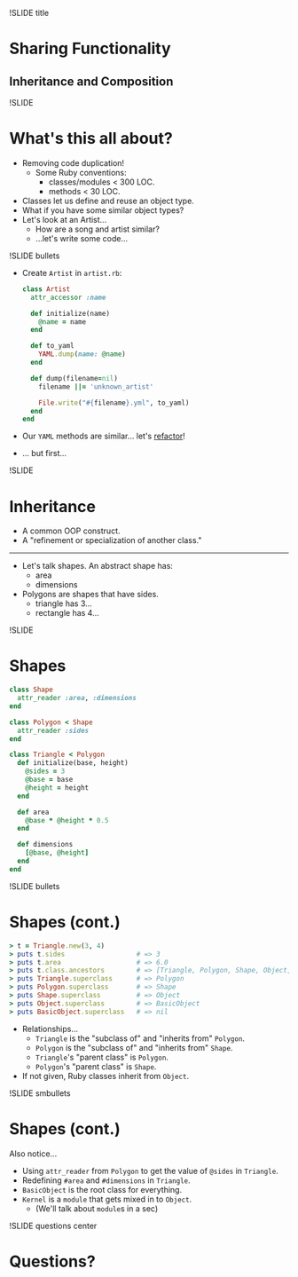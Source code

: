 !SLIDE title
# Sharing Functionality
## Inheritance and Composition


!SLIDE
# What's this all about?

* Removing code duplication!
    * Some Ruby conventions:
        * classes/modules < 300 LOC.
        * methods < 30 LOC.
* Classes let us define and reuse an object type.
* What if you have some similar object types?
* Let's look at an Artist...
    * How are a song and artist similar?
    * ...let's write some code...


!SLIDE bullets
* Create `Artist` in `artist.rb`:

    ```ruby
    class Artist
      attr_accessor :name

      def initialize(name)
        @name = name
      end

      def to_yaml
        YAML.dump(name: @name)
      end

      def dump(filename=nil)
        filename ||= 'unknown_artist'

        File.write("#{filename}.yml", to_yaml)
      end
    end
    ```
* Our `YAML` methods are similar... let's [refactor](http://refactoring.com)!
* ... but first...


!SLIDE
# Inheritance

* A common OOP construct.
* A "refinement or specialization of another class."

----

* Let's talk shapes.  An abstract shape has:
    * area
    * dimensions
* Polygons are shapes that have sides.
    * triangle has 3...
    * rectangle has 4...


!SLIDE
# Shapes

```ruby
class Shape
  attr_reader :area, :dimensions
end

class Polygon < Shape
  attr_reader :sides
end

class Triangle < Polygon
  def initialize(base, height)
    @sides = 3
    @base = base
    @height = height
  end

  def area
    @base * @height * 0.5
  end

  def dimensions
    [@base, @height]
  end
end
```


!SLIDE bullets
# Shapes (cont.)

```ruby
> t = Triangle.new(3, 4)
> puts t.sides                  # => 3
> puts t.area                   # => 6.0
> puts t.class.ancestors        # => [Triangle, Polygon, Shape, Object, Kernel, BasicObject]
> puts Triangle.superclass      # => Polygon
> puts Polygon.superclass       # => Shape
> puts Shape.superclass         # => Object
> puts Object.superclass        # => BasicObject
> puts BasicObject.superclass   # => nil
```

* Relationships...
    * `Triangle` is the "subclass of" and "inherits from" `Polygon`.
    * `Polygon` is the "subclass of" and "inherits from" `Shape`.
    * `Triangle`'s "parent class" is `Polygon`.
    * `Polygon`'s "parent class" is `Shape`.
* If not given, Ruby classes inherit from `Object`.


!SLIDE smbullets
# Shapes (cont.)

Also notice...

* Using `attr_reader` from `Polygon` to get the value of `@sides` in `Triangle`.
* Redefining `#area` and `#dimensions` in `Triangle`.
* `BasicObject` is the root class for everything.
* `Kernel` is a `module` that gets mixed in to `Object`.
    * (We'll talk about `module`s in a sec)


!SLIDE questions center

# Questions?
